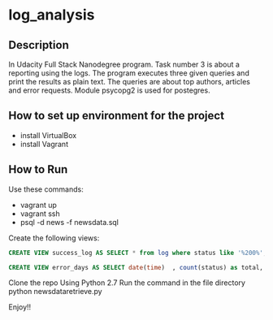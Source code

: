 # log_analysis

## Description

In Udacity Full Stack Nanodegree program. Task number 3 is about a reporting using the logs. The program executes three given queries and print the results as plain text. The queries are about top authors, articles and error requests. Module psycopg2 is used for postegres.

## How to set up environment for the project

- install VirtualBox
- install Vagrant

## How to Run 
Use these commands:
- vagrant up 
- vagrant ssh
- psql -d news -f newsdata.sql

Create the following views:
```sql
CREATE VIEW success_log AS SELECT * from log where status like '%200%';

CREATE VIEW error_days AS SELECT date(time)  , count(status) as total, SUM(CASE WHEN status NOT LIKE '%200%' THEN 1 ELSE 0 END) as errors FROM log GROUP BY date(time);
```

Clone the repo
Using Python 2.7
Run the command in the file directory
python newsdataretrieve.py

Enjoy!!
